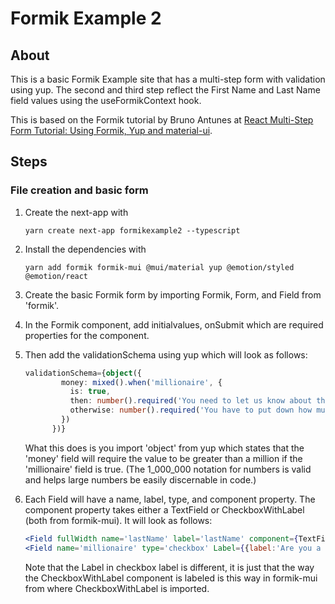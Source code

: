 # Formik Example 2

## About

This is a basic Formik Example site that has a multi-step form with validation using yup. The second and third step reflect the First Name and Last Name field values using the useFormikContext hook.

This is based on the Formik tutorial by Bruno Antunes at [React Multi-Step Form Tutorial: Using Formik, Yup and material-ui](https://www.youtube.com/watch?v=l3NEC4McW3g&t).

## Steps

### File creation and basic form

1. Create the next-app with 

    ```
    yarn create next-app formikexample2 --typescript 
    ```
1. Install the dependencies with 
    ```
    yarn add formik formik-mui @mui/material yup @emotion/styled @emotion/react
    ```
1. Create the basic Formik form by importing Formik, Form, and Field from 'formik'.
1. In the Formik component, add initialvalues, onSubmit which are required properties for the component.
1. Then add the validationSchema using yup which will look as follows:
    ```ts
    validationSchema={object({
            money: mixed().when('millionaire', {
              is: true,
              then: number().required('You need to let us know about them millions').min(1_000_000, 'You said you were a millionaire, how come you have less than a million?'),
              otherwise: number().required('You have to put down how much money you have, I don"t care if it is negative')
            })
          })}
    ```
    What this does is you import 'object' from yup which states that the 'money' field will require the value to be greater than a million if the 'millionaire' field is true. (The 1_000_000 notation for numbers is valid and helps large numbers be easily discernable in code.)
1. Each Field will have a name, label, type, and component property. The component property takes either a TextField or CheckboxWithLabel (both from formik-mui). It will look as follows:
    ```jsx
    <Field fullWidth name='lastName' label='lastName' component={TextField}/>
    <Field name='millionaire' type='checkbox' Label={{label:'Are you a millionaire'}} component={CheckboxWithLabel}/>
    ```
    Note that the Label in checkbox label is different, it is just that the way the CheckboxWithLabel component is labeled is this way in formik-mui from where CheckboxWithLabel is imported.